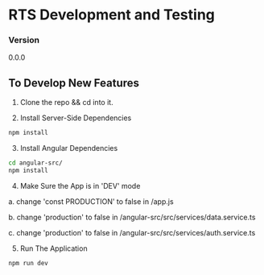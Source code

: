 # RTS Development and Testing

### Version
0.0.0

## To Develop New Features

1. Clone the repo && cd into it. 

2. Install Server-Side Dependencies
```bash
npm install
```

3. Install Angular Dependencies

```bash
cd angular-src/
npm install
```

4. Make Sure the App is in 'DEV' mode

a. change 'const PRODUCTION' to false in /app.js

b. change 'production' to false in /angular-src/src/services/data.service.ts

c. change 'production' to false in /angular-src/src/services/auth.service.ts


5. Run The Application

```bash
npm run dev
```